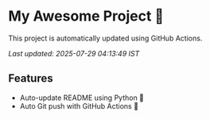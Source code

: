 # My Awesome Project 🚀

This project is automatically updated using GitHub Actions.

_Last updated: 2025-07-29 04:13:49 IST_

## Features
- Auto-update README using Python 🐍
- Auto Git push with GitHub Actions 🤖
